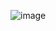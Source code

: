 ![image](https://github.com/riveraangel/M-todos-N-mericos./assets/161758059/5ea335c9-2d08-42d1-b72f-2f35966e30de)
